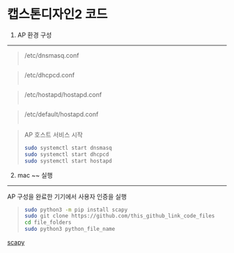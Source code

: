 캡스톤디자인2 코드
=================


1. AP 환경 구성
---------------

> /etc/dnsmasq.conf 
>
> ```bash
> 
> 
> ```


> /etc/dhcpcd.conf
>
> ```bash
> 
> 
> ```


> /etc/hostapd/hostapd.conf
>
> ```bash
> 
> 
> ```


> /etc/default/hostapd.conf
>
> ```bash
> 
> 
> ```


> AP 호스트 서비스 시작
>
> ```bash
> sudo systemctl start dnsmasq
> sudo systemctl start dhcpcd
> sudo systemctl start hostapd
> ```








2. mac ~~ 실행
---------------

AP 구성을 완료한 기기에서 사용자 인증을 실행


> ```bash
> sudo python3 -m pip install scapy
> sudo git clone https://github.com/this_github_link_code_files
> cd file_folders
> sudo python3 python_file_name
> ```







[scapy](https://github.com/secdev/scapy)

